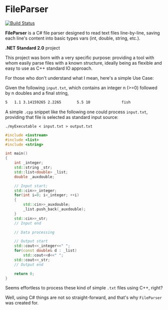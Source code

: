 # FileParser

[![Build Status](https://travis-ci.org/eduherminio/TextParser.svg?branch=master)](https://travis-ci.org/eduherminio/TextParser)

**FileParser** is a C# file parser designed to read text files line-by-line, saving each line's content into basic types vars (int, double, string, etc.).

**.NET Standard 2.0** project

This project was born with a very specific purpose: providing a tool with whom easily parse files with a known structure, ideally being  as flexible and easy to use as C++ standard IO approach.

For those who don't understand what I mean, here's a simple Use Case:

Given the following `input.txt`, which contains an integer n (>=0) followed by n doubles and a final string,
```txt
5   1.1 3.14159265 2.2265       5.5 10              fish
```

A simple `.cpp` snippet like the following one could process `input.txt`, providing that file is selected as standard input source:

 `./myExecutable < input.txt > output.txt`

```cpp
#include <iostream>
#include <list>
#include <string>

int main()
{
    int _integer;
    std::string _str;
    std::list<double> _list;
    double _auxdouble;

    // Input start;
    std::cin>>_integer;
    for(int i=0; i<_integer; ++i)
    {
        std::cin>>_auxdouble;
        _list.push_back(_auxdouble);
    }
    std::cin>>_str;
    // Input end

    // Data processing

    // Output start
    std::cout<<_integer<<" ";
    for(const double& d : _list)
        std::cout<<d<<" ";
    std::cout<<_str;
    // Output end

    return 0;
}
```

Seems effortless to process these kind of simple `.txt` files using C++, right?

Well, using C# things are not so straight-forward, and that's why `FileParser` was created for.